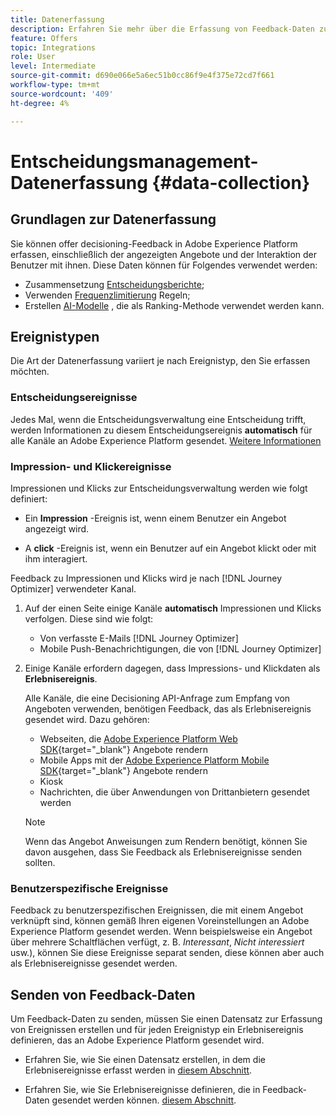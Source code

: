 ```yaml
---
title: Datenerfassung
description: Erfahren Sie mehr über die Erfassung von Feedback-Daten zur Entscheidungsverwaltung
feature: Offers
topic: Integrations
role: User
level: Intermediate
source-git-commit: d690e066e5a6ec51b0cc86f9e4f375e72cd7f661
workflow-type: tm+mt
source-wordcount: '409'
ht-degree: 4%

---
```


# Entscheidungsmanagement-Datenerfassung {#data-collection}

## Grundlagen zur Datenerfassung

Sie können offer decisioning-Feedback in Adobe Experience Platform erfassen, einschließlich der angezeigten Angebote und der Interaktion der Benutzer mit ihnen. Diese Daten können für Folgendes verwendet werden:
* Zusammensetzung [Entscheidungsberichte](../reports/get-started-events.md);
* Verwenden [Frequenzlimitierung](../offer-library/add-constraints.md#capping) Regeln;
* Erstellen [AI-Modelle](../ranking/create-ranking-strategies.md) , die als Ranking-Methode verwendet werden kann.

## Ereignistypen

Die Art der Datenerfassung variiert je nach Ereignistyp, den Sie erfassen möchten.

### Entscheidungsereignisse

Jedes Mal, wenn die Entscheidungsverwaltung eine Entscheidung trifft, werden Informationen zu diesem Entscheidungsereignis **automatisch** für alle Kanäle an Adobe Experience Platform gesendet. [Weitere Informationen](../reports/get-started-events.md)

### Impression- und Klickereignisse

Impressionen und Klicks zur Entscheidungsverwaltung werden wie folgt definiert:

* Ein **Impression** -Ereignis ist, wenn einem Benutzer ein Angebot angezeigt wird.

* A **click** -Ereignis ist, wenn ein Benutzer auf ein Angebot klickt oder mit ihm interagiert.

Feedback zu Impressionen und Klicks wird je nach [!DNL Journey Optimizer] verwendeter Kanal.

1. Auf der einen Seite einige Kanäle **automatisch** Impressionen und Klicks verfolgen. Diese sind wie folgt:

   * Von verfasste E-Mails [!DNL Journey Optimizer]
   * Mobile Push-Benachrichtigungen, die von [!DNL Journey Optimizer]

   <!--If Adobe renders the offer visually to the end user on the channel, you can assume that Adobe will auto-send in the feedback.-->

1. Einige Kanäle erfordern dagegen, dass Impressions- und Klickdaten als **Erlebnisereignis**.

   Alle Kanäle, die eine Decisioning API-Anfrage zum Empfang von Angeboten verwenden, benötigen Feedback, das als Erlebnisereignis gesendet wird. Dazu gehören:

   * Webseiten, die [Adobe Experience Platform Web SDK](https://experienceleague.adobe.com/docs/experience-platform/edge/home.html?lang=de){target="_blank"} Angebote rendern
   * Mobile Apps mit der [Adobe Experience Platform Mobile SDK](https://experienceleague.adobe.com/docs/platform-learn/data-collection/mobile-sdk/overview.html){target="_blank"} Angebote rendern
   * Kiosk
   * Nachrichten, die über Anwendungen von Drittanbietern gesendet werden

   >[!NOTE]
   >
   >Wenn das Angebot Anweisungen zum Rendern benötigt, können Sie davon ausgehen, dass Sie Feedback als Erlebnisereignisse senden sollten.

### Benutzerspezifische Ereignisse

Feedback zu benutzerspezifischen Ereignissen, die mit einem Angebot verknüpft sind, können gemäß Ihren eigenen Voreinstellungen an Adobe Experience Platform gesendet werden. Wenn beispielsweise ein Angebot über mehrere Schaltflächen verfügt, z. B. *Interessant*, *Nicht interessiert* usw.), können Sie diese Ereignisse separat senden, diese können aber auch als Erlebnisereignisse gesendet werden. <!--Not sure to get that part. How feedback is collected in the first case, i.e. when events are sent in separately? Does it mean the customer just handles it the wau he wants?-->

## Senden von Feedback-Daten

Um Feedback-Daten zu senden, müssen Sie einen Datensatz zur Erfassung von Ereignissen erstellen und für jeden Ereignistyp ein Erlebnisereignis definieren, das an Adobe Experience Platform gesendet wird.

* Erfahren Sie, wie Sie einen Datensatz erstellen, in dem die Erlebnisereignisse erfasst werden in [diesem Abschnitt](create-dataset.md).

* Erfahren Sie, wie Sie Erlebnisereignisse definieren, die in Feedback-Daten gesendet werden können. [diesem Abschnitt](schema-requirement.md).

